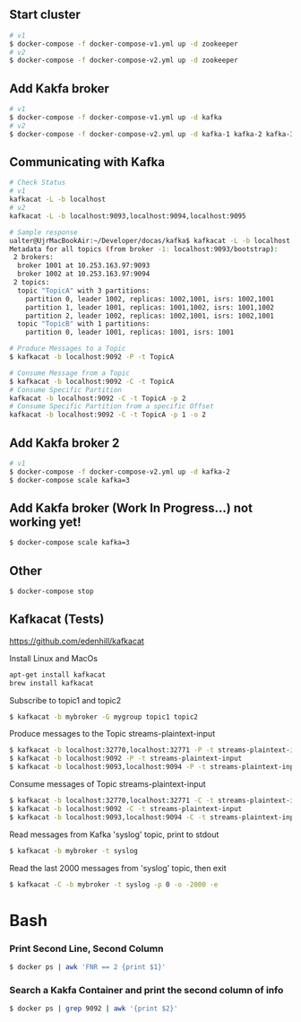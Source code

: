 ## Start cluster
```bash
# v1
$ docker-compose -f docker-compose-v1.yml up -d zookeeper
# v2
$ docker-compose -f docker-compose-v2.yml up -d zookeeper
```
## Add Kakfa broker
```bash
# v1
$ docker-compose -f docker-compose-v1.yml up -d kafka
# v2
$ docker-compose -f docker-compose-v2.yml up -d kafka-1 kafka-2 kafka-3
```
## Communicating with Kafka
```bash
# Check Status
# v1
kafkacat -L -b localhost
# v2
kafkacat -L -b localhost:9093,localhost:9094,localhost:9095

# Sample response
ualter@UjrMacBookAir:~/Developer/docas/kafka$ kafkacat -L -b localhost:9093,localhost:9094
Metadata for all topics (from broker -1: localhost:9093/bootstrap):
 2 brokers:
  broker 1001 at 10.253.163.97:9093
  broker 1002 at 10.253.163.97:9094
 2 topics:
  topic "TopicA" with 3 partitions:
    partition 0, leader 1002, replicas: 1002,1001, isrs: 1002,1001
    partition 1, leader 1001, replicas: 1001,1002, isrs: 1001,1002
    partition 2, leader 1002, replicas: 1002,1001, isrs: 1002,1001
  topic "TopicB" with 1 partitions:
    partition 0, leader 1001, replicas: 1001, isrs: 1001

# Produce Messages to a Topic
$ kafkacat -b localhost:9092 -P -t TopicA

# Consume Message from a Topic
$ kafkacat -b localhost:9092 -C -t TopicA
# Consume Specific Partition
kafkacat -b localhost:9092 -C -t TopicA -p 2
# Consume Specific Partition from a specific Offset 
kafkacat -b localhost:9092 -C -t TopicA -p 1 -o 2

```    

## Add Kakfa broker 2
```bash
# v1
$ docker-compose -f docker-compose-v2.yml up -d kafka-2
$ docker-compose scale kafka=3
```
## Add Kakfa broker (Work In Progress...)  not working yet!
```bash
$ docker-compose scale kafka=3
```

## Other
```bash
$ docker-compose stop
```

## Kafkacat (Tests)
https://github.com/edenhill/kafkacat

Install Linux and MacOs
```bash
apt-get install kafkacat
brew install kafkacat
```
Subscribe to topic1 and topic2
```bash
$ kafkacat -b mybroker -G mygroup topic1 topic2
```

Produce messages to the Topic streams-plaintext-input
```bash
$ kafkacat -b localhost:32770,localhost:32771 -P -t streams-plaintext-input
$ kafkacat -b localhost:9092 -P -t streams-plaintext-input
$ kafkacat -b localhost:9093,localhost:9094 -P -t streams-plaintext-input
```

Consume messages of Topic streams-plaintext-input
```bash
$ kafkacat -b localhost:32770,localhost:32771 -C -t streams-plaintext-input
$ kafkacat -b localhost:9092 -C -t streams-plaintext-input
$ kafkacat -b localhost:9093,localhost:9094 -C -t streams-plaintext-input
```

Read messages from Kafka 'syslog' topic, print to stdout
```bash
$ kafkacat -b mybroker -t syslog
```

Read the last 2000 messages from 'syslog' topic, then exit
```bash
$ kafkacat -C -b mybroker -t syslog -p 0 -o -2000 -e
```

# Bash

### Print Second Line, Second Column
```bash
$ docker ps | awk 'FNR == 2 {print $1}'
```

### Search a Kakfa Container and print the second column of info
```bash
$ docker ps | grep 9092 | awk '{print $2}'
```